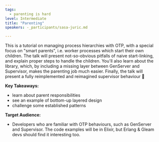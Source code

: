 ```yaml
---
tags:
  - parenting is hard
level: Intermediate
title: "Parenting"
speakers: -_participants/sasa-juric.md

---
```

This is a tutorial on managing process hierarchies with OTP, with a special focus on "smart parents", i.e. worker processes which start their own children. The talk will present not-so-obvious pitfalls of naive start-linking, and explain proper steps to handle the children. You'll also learn about the library, which, by including a missing layer between GenServer and Supervisor, makes the parenting job much easier. Finally, the talk will present a fully reimplemented and reimagined supervisor behaviour 🙈

**Key Takeaways:**
- learn about parent responsibilities
- see an example of bottom-up layered design
- challenge some established patterns

**Target Audience:**
- Developers who are familiar with OTP behaviours, such as GenServer and Supervisor. The code examples will be in Elixir, but Erlang & Gleam devs should find it interesting too.

